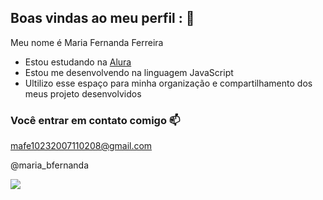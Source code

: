 ## Boas vindas ao meu perfil : 🤍

Meu nome é Maria Fernanda Ferreira  

- Estou estudando na [Alura](https://www.alura.com.br)
- Estou me desenvolvendo na linguagem JavaScript
- Ultilizo esse espaço para minha organização e compartilhamento dos meus projeto desenvolvidos

### Você entrar em contato comigo 📫

mafe10232007110208@gmail.com

@maria_bfernanda

![](https://media.tenor.com/Oy2Ua2XFvhoAAAAM/japa-fofinha-com-rosa.gif)

